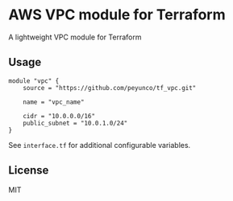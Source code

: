 # AWS VPC module for Terraform

A lightweight VPC module for Terraform

## Usage

```
module "vpc" {
	source = "https://github.com/peyunco/tf_vpc.git"

	name = "vpc_name"

	cidr = "10.0.0.0/16"
	public_subnet = "10.0.1.0/24"
}
```

See `interface.tf` for additional configurable variables.

## License

MIT 